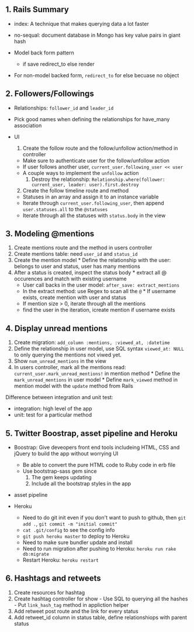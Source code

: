 ## 1. Rails Summary
  - index: A technique that makes querying data a lot faster
  - no-sequal: document database in Mongo has key value pairs in giant hash

  - Model back form pattern
    * if save redirect_to else render
  
  - For non-model backed form, `redirect_to` for else becuase no object

## 2. Followers/Followings
  - Relationships: `follower_id` and `leader_id`
  - Pick good names when defining the relationships for have_many association
  
  - UI
    1. Create the follow route and the follow/unfollow action/method in controller
      * Make sure to authenticate user for the follow/unfollow action
      * If user follows another user, `current_user.following_user << user`
      * A couple ways to implement the `unfollow` action
        1. Destroy the relationship: `Relationship.where(follower: current_user, leader: user).first.destroy`
    2. Create the follow timeline route and method
      * Statuses in an array and assign it to an instance variable
      * Iterate through `current_user.following_user`, then append `user.statuses.all` to the `@statuses`
      * Iterate through all the statuses with `status.body` in the view

## 3. Modeling @mentions
  1. Create mentions route and the method in users controller
  2. Create mentions table: need `user_id` and `status_id`
  3. Create the mention model
    * Define the relationship with the user: belongs to user and status, user has many mentions
  4. After a status is created, inspect the status body
    * extract all @ occurences and match with existing username
      - User call backs in the user model: `after_save: extract_mentions`
      - In the extract method: use Regex to scan all the `@`
    * If username exists, create mention with user and status
      - If mention size > 0, iterate through all the mentions 
      - find the user in the iteration, icreate mention if username exists

## 4. Display unread mentions
  1. Create migration: `add_column :mentions, :viewed_at, :datetime`
  2. Define the relationship in user model, use SQL syntax `viewed_at: NULL` to only querying the mentions not viwed yet.
  3. Show `num_unread_mentions` in the view
  4. In users controller, mark all the mentions read: `current_user.mark_unread_mentions!` in mention method
    * Define the `mark_unread_mentions` in user model
    * Define `mark_viewed` method in mention model with the `update` method from Rails
  
Difference between integration and unit test:
- integration: high level of the app
- unit: test for a particular method

## 5. Twitter Boostrap, asset pipeline and Heroku
  - Boostrap: Give deveopers front end tools includeing HTML, CSS and jQuery to build the app without worrying UI
    * Be able to convert the pure HTML code to Ruby code in erb file
    * Use bootstrap-sass gem since
      1. The gem keeps updating
      2. Include all the bootstrap styles in the app

  - asset pipeline
  
  - Heroku
    * Need to do git init even if you don't want to push to github, then `git add .`, `git commit -m "initial commit"`
    * `cat .git/config` to see the config info 
    * `git push heroku master` to deploy to Heroku
    * Need to make sure bundler update and install
    * Need to run migration after pushing to Heroku: `heroku run rake db:migrate`
    * Restart Heroku: `heroku restart`
  
## 6. Hashtags and retweets
  1. Create resources for hashtag
  2. Create hashtag controller for show
    - Use SQL to querying all the hashes
    - Put `link_hash_tag` method in appliction helper
  3. Add retweet post route and the link for every status
  4. Add retweet_id column in status table, define relationshiops with parent status